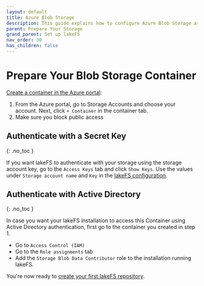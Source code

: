 ```yaml
---
layout: default
title: Azure Blob Storage
description: This guide explains how to configure Azure Blob Storage as the underlying storage layer.
parent: Prepare Your Storage
grand_parent: Set up lakeFS
nav_order: 30
has_children: false
---
```


# Prepare Your Blob Storage Container

[Create a container in the Azure portal](https://docs.microsoft.com/en-us/azure/storage/blobs/storage-quickstart-blobs-portal#create-a-container):

1. From the Azure portal, go to Storage Accounts and choose your account. Next, click `+ Container` in the container tab.
1. Make sure you block public access

## Authenticate with a Secret Key
{: .no_toc }

If you want lakeFS to authenticate with your storage using the storage account key, go to the `Access Keys` tab and click `Show Keys`. Use the values under `Storage account name` and `Key` in the [lakeFS configuration](../../deploy/azure.html#on-azure-vm).

## Authenticate with Active Directory
{: .no_toc }

In case you want your lakeFS installation to access this Container using Active Directory authentication,
first go to the container you created in step 1.
* Go to `Access Control (IAM)`
* Go to the `Role assignments` tab
* Add the `Storage Blob Data Contributor` role to the installation running lakeFS.

You're now ready to [create your first lakeFS repository](../create-repo.md).
